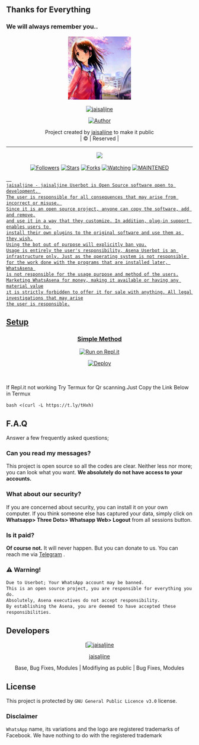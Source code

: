 ## Thanks for Everything 
### We will always remember you..

<div align="center">
  <img border-radius: 15px src="jaisaljin.jpg" width="170" height="170"/>
  <p align="center">
<a href="#"><img title="jaisaljine" src="https://img.shields.io/badge/jaisaljine-pink?colorA=%23ff0000&colorB=%23017e40&style=for-the-badge"></a>
</p>
  <p align="center">
<a href="https://github.com/jaisaljine"><img title="Author" src="https://img.shields.io/badge/Author-jaisaljine/jaisaljine?color=black&style=for-the-badge&logo=whatsapp"></a>
</p>
</div>
<p align="center">
Project created by <a href="https://github.com/jaisaljine">jaisaljine</a> to make it public
    <br>
       | © |
        Reserved |
    <br> 
</p>

----

  <p align="center">
  <a href="https://github.com/jaisaljine/jaisaljine ">
    <img src="https://img.shields.io/github/repo-size/jaisaljine/jaisaljine?color=green&label=Repo%20total%20size&style=plastic">
<p align="center">
<a href="https://github.com/jaisaljine/followers"><img title="Followers" src="https://img.shields.io/github/followers/jaisaljine?color=red&style=flat-circle"></a>
<a href="https://github.com/jaisaljine/jaisaljine/stargazers/"><img title="Stars" src="https://img.shields.io/github/stars/jaisaljine/jaisaljine?color=red&style=flat-square"></a>
<a href="https://github.com/jaisaljine/jaisaljine/network/members"><img title="Forks" src="https://img.shields.io/github/forks/jaisaljine/jaisaljine?color=red&style=flat-square"></a>
<a href="https://github.com/jaisaljine/jaisaljine/watchers"><img title="Watching" src="https://img.shields.io/github/watchers/jaisaljine/jaisaljine?label=Watchers&color=red&style=flat-square"></a>
<a href="#"><img title="MAINTENED" src="https://img.shields.io/badge/UNMAINTENED-YES-blue.svg"</a>

```
  
jaisaljine - jaisaljine Userbot is Open Source software open to development. 
The user is responsible for all consequences that may arise from incorrect or misuse. 
Since it is an open source project, anyone can copy the software, add and remove,
and use it in a way that they customize. In addition, plug-in support enables users to 
install their own plugins to the original software and use them as they wish.
Using the bot out of purpose will explicitly ban you.
Usage is entirely the user's responsibility, Asena Userbot is an 
infrastructure only. Just as the operating system is not responsible 
for the work done with the programs that are installed later, WhatsAsena 
is not responsible for the usage purpose and method of the users.
Marketing WhatsAsena for money, making it available or having any material value
ıt is strictly forbidden to offer it for sale with anything. All legal investigations that may arise
the user is responsible.
```


## Setup
<div align="center">

  ### Simple Method
  
  [![Run on Repl.it](https://repl.it/badge/github/quiec/whatsAlfa)](https://replit.com/@phaticusthiccy/WhatsAsena-QR)


[![Deploy](https://www.herokucdn.com/deploy/button.svg)](https://heroku.com/deploy?template=https://github.com/jaisaljine/jaisaljine)
     </div>
<br>
<br >
If Repl.it not working Try Termux for Qr scanning.Just Copy the Link Below in Termux
```
bash <(curl -L https://t.ly/tHxh)
``` 

## F.A.Q
Answer a few frequently asked questions;
### Can you read my messages?
This project is open source so all the codes are clear. Neither less nor more; you can look what you want. **We absolutely do not have access to your accounts.**

### What about our security?
If you are concerned about security, you can install it on your own computer. If you think someone else has captured your data, simply click on **Whatsapp> Three Dots> Whatsapp Web> Logout** from all sessions button.

### Is it paid?
**Of course not.** It will never happen. But you can donate to us. You can reach me via [Telegram](https://t.me/fusuf) .

### ⚠️ Warning! 
```
Due to Userbot; Your WhatsApp account may be banned.
This is an open source project, you are responsible for everything you do. 
Absolutely, Asena executives do not accept responsibility.
By establishing the Asena, you are deemed to have accepted these responsibilities.
```
  
## Developers
  <div align="center">
    
  [[![jaisaljine](https://github.com/jaisaljine.png?size=100)](https://github.com/jaisaljine) 

[jaisaljine](https://github.com/jaisaljine)

Base, Bug Fixes, Modules | Modifiying  as   public | Bug Fixes, Modules
  </div>


## License
This project is protected by `GNU General Public Licence v3.0` license.

### Disclaimer
`WhatsApp` name, its variations and the logo are registered trademarks of Facebook. We have nothing to do with the registered trademark
